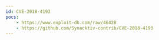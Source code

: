 ```yaml
---
id: CVE-2018-4193
pocs:
    - https://www.exploit-db.com/raw/46428
    - https://github.com/Synacktiv-contrib/CVE-2018-4193
---
```

